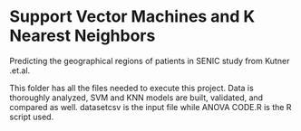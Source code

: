 
# Support Vector Machines and K Nearest Neighbors 
Predicting the geographical regions of patients in SENIC study from Kutner .et.al.  

This folder has all the files needed to execute this project. Data is thoroughly analyzed, SVM and KNN models are built, validated, and compared as well. datasetcsv is the input file while ANOVA CODE.R is the R script used. 
